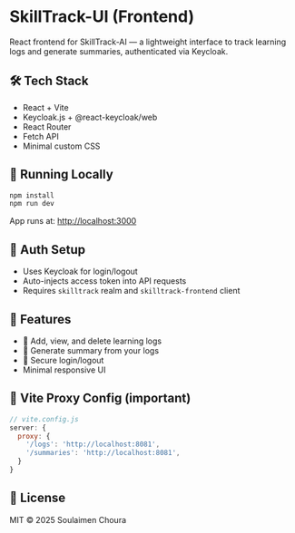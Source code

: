 # SkillTrack-UI (Frontend)

React frontend for SkillTrack-AI — a lightweight interface to track learning logs and generate summaries, authenticated via Keycloak.

## 🛠 Tech Stack

- React + Vite
- Keycloak.js + @react-keycloak/web
- React Router
- Fetch API
- Minimal custom CSS

## 🚀 Running Locally

```bash
npm install
npm run dev
```

App runs at: [http://localhost:3000](http://localhost:3000)

## 🔐 Auth Setup

- Uses Keycloak for login/logout
- Auto-injects access token into API requests
- Requires `skilltrack` realm and `skilltrack-frontend` client

## 📁 Features

- 📝 Add, view, and delete learning logs
- 🧠 Generate summary from your logs
- 🔐 Secure login/logout
- Minimal responsive UI

## 🔧 Vite Proxy Config (important)

```js
// vite.config.js
server: {
  proxy: {
    '/logs': 'http://localhost:8081',
    '/summaries': 'http://localhost:8081',
  }
}
```

## 📄 License

MIT © 2025 Soulaimen Choura
